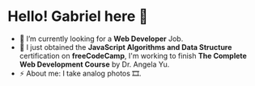 # Hello! Gabriel here 🔆

- 🔭 I’m currently looking for a **Web Developer** Job.
- 🌱 I just obtained the **JavaScript Algorithms and Data Structure** certification on **freeCodeCamp**, I'm working to finish **The Complete Web Development Course** by Dr. Angela Yu.
- ⚡ About me: I take analog photos 🎞.

